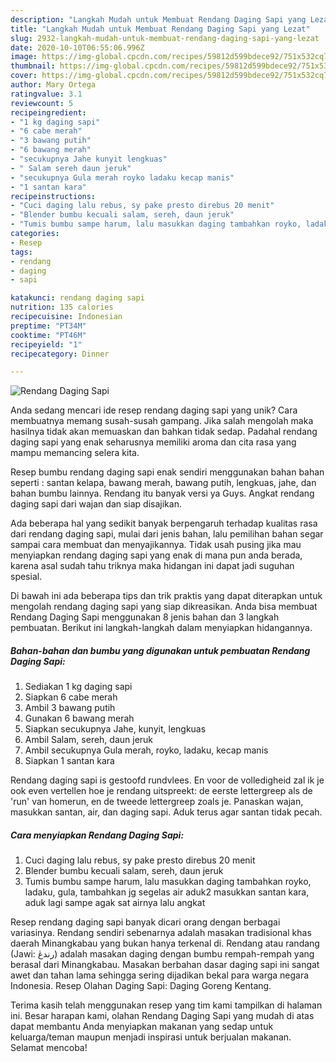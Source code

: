 ```yaml
---
description: "Langkah Mudah untuk Membuat Rendang Daging Sapi yang Lezat"
title: "Langkah Mudah untuk Membuat Rendang Daging Sapi yang Lezat"
slug: 2932-langkah-mudah-untuk-membuat-rendang-daging-sapi-yang-lezat
date: 2020-10-10T06:55:06.996Z
image: https://img-global.cpcdn.com/recipes/59812d599bdece92/751x532cq70/rendang-daging-sapi-foto-resep-utama.jpg
thumbnail: https://img-global.cpcdn.com/recipes/59812d599bdece92/751x532cq70/rendang-daging-sapi-foto-resep-utama.jpg
cover: https://img-global.cpcdn.com/recipes/59812d599bdece92/751x532cq70/rendang-daging-sapi-foto-resep-utama.jpg
author: Mary Ortega
ratingvalue: 3.1
reviewcount: 5
recipeingredient:
- "1 kg daging sapi"
- "6 cabe merah"
- "3 bawang putih"
- "6 bawang merah"
- "secukupnya Jahe kunyit lengkuas"
- " Salam sereh daun jeruk"
- "secukupnya Gula merah royko ladaku kecap manis"
- "1 santan kara"
recipeinstructions:
- "Cuci daging lalu rebus, sy pake presto direbus 20 menit"
- "Blender bumbu kecuali salam, sereh, daun jeruk"
- "Tumis bumbu sampe harum, lalu masukkan daging tambahkan royko, ladaku, gula, tambahkan jg segelas air aduk2 masukkan santan kara, aduk lagi sampe agak sat airnya lalu angkat"
categories:
- Resep
tags:
- rendang
- daging
- sapi

katakunci: rendang daging sapi 
nutrition: 135 calories
recipecuisine: Indonesian
preptime: "PT34M"
cooktime: "PT46M"
recipeyield: "1"
recipecategory: Dinner

---
```



![Rendang Daging Sapi](https://img-global.cpcdn.com/recipes/59812d599bdece92/751x532cq70/rendang-daging-sapi-foto-resep-utama.jpg)

Anda sedang mencari ide resep rendang daging sapi yang unik? Cara membuatnya memang susah-susah gampang. Jika salah mengolah maka hasilnya tidak akan memuaskan dan bahkan tidak sedap. Padahal rendang daging sapi yang enak seharusnya memiliki aroma dan cita rasa yang mampu memancing selera kita.

Resep bumbu rendang daging sapi enak sendiri menggunakan bahan bahan seperti : santan kelapa, bawang merah, bawang putih, lengkuas, jahe, dan bahan bumbu lainnya. Rendang itu banyak versi ya Guys. Angkat rendang daging sapi dari wajan dan siap disajikan.

Ada beberapa hal yang sedikit banyak berpengaruh terhadap kualitas rasa dari rendang daging sapi, mulai dari jenis bahan, lalu pemilihan bahan segar sampai cara membuat dan menyajikannya. Tidak usah pusing jika mau menyiapkan rendang daging sapi yang enak di mana pun anda berada, karena asal sudah tahu triknya maka hidangan ini dapat jadi suguhan spesial.


Di bawah ini ada beberapa tips dan trik praktis yang dapat diterapkan untuk mengolah rendang daging sapi yang siap dikreasikan. Anda bisa membuat Rendang Daging Sapi menggunakan 8 jenis bahan dan 3 langkah pembuatan. Berikut ini langkah-langkah dalam menyiapkan hidangannya.

<!--inarticleads1-->

##### Bahan-bahan dan bumbu yang digunakan untuk pembuatan Rendang Daging Sapi:

1. Sediakan 1 kg daging sapi
1. Siapkan 6 cabe merah
1. Ambil 3 bawang putih
1. Gunakan 6 bawang merah
1. Siapkan secukupnya Jahe, kunyit, lengkuas
1. Ambil  Salam, sereh, daun jeruk
1. Ambil secukupnya Gula merah, royko, ladaku, kecap manis
1. Siapkan 1 santan kara


Rendang daging sapi is gestoofd rundvlees. En voor de volledigheid zal ik je ook even vertellen hoe je rendang uitspreekt: de eerste lettergreep als de &#39;run&#39; van homerun, en de tweede lettergreep zoals je. Panaskan wajan, masukkan santan, air, dan daging sapi. Aduk terus agar santan tidak pecah. 

<!--inarticleads2-->

##### Cara menyiapkan Rendang Daging Sapi:

1. Cuci daging lalu rebus, sy pake presto direbus 20 menit
1. Blender bumbu kecuali salam, sereh, daun jeruk
1. Tumis bumbu sampe harum, lalu masukkan daging tambahkan royko, ladaku, gula, tambahkan jg segelas air aduk2 masukkan santan kara, aduk lagi sampe agak sat airnya lalu angkat


Resep rendang daging sapi banyak dicari orang dengan berbagai variasinya. Rendang sendiri sebenarnya adalah masakan tradisional khas daerah Minangkabau yang bukan hanya terkenal di. Rendang atau randang (Jawi: رندڠ) adalah masakan daging dengan bumbu rempah-rempah yang berasal dari Minangkabau. Masakan berbahan dasar daging sapi ini sangat awet dan tahan lama sehingga sering dijadikan bekal para warga negara Indonesia. Resep Olahan Daging Sapi: Daging Goreng Kentang. 

Terima kasih telah menggunakan resep yang tim kami tampilkan di halaman ini. Besar harapan kami, olahan Rendang Daging Sapi yang mudah di atas dapat membantu Anda menyiapkan makanan yang sedap untuk keluarga/teman maupun menjadi inspirasi untuk berjualan makanan. Selamat mencoba!

